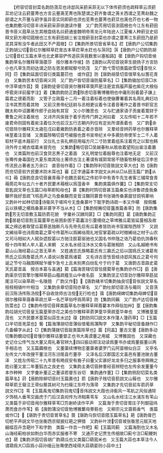 <!-- { "loadSidebar": true } -->
　　【府容切音封菜名韵防蕦苁也诗邶风采葑采菲无以下体传葑须也疏释草云须葑苁坊记注云葑蔓菁也方言云蘴荛芜菁也陈楚谓之葑齐鲁谓之荛关西谓之芜菁赵魏之部谓之大芥蘴与葑字虽异音实同即葑也须也芜菁也蔓菁也葑苁也荛也芥也七者一物也集韵敷冯切音丰诗采葑采菲徐邈读作蘴　又广韵芳用切音湗菰根也今江东有葑田晋书音义菰草丛生其根盘结名曰葑通鉴魏明帝靑龙元年陆逊人江夏催人种葑豆史炤释文葑方用切菰根也江东有葑田胡三省注按葑音封菜也亦谓之蔓菁江东葑田乃是葑泥其深有没牛者此田又不产菰根】□【集韵所景切音省草名】荭【唐韵户公切集韵正韵胡公切音红尔雅释草荭茏古本草荭草水荭也与葓同】葓【唐韵户公切韵防胡公切音红玉篇水草也北史慕容俨传造荻葓竟数里以塞船路】葔【唐韵户钩切音侯集韵草名尔雅释草薃葔莎　按尔雅本作侯】防【唐韵以芮切音锐草生貌扬子方言防小也凡草生而初达谓之防左思吴都赋郁兮防茂　又广韵弋雪切类篇欲雪切音悦义同】葕【集韵延面切音衍类篇蔓葕也　或作莚】防【唐韵胡垦切音很草名似蓍花青白　又集韵苦本切音阃义同　又广韵户皆切音谐防菔草名】□【集韵锄加切音□水中浮草或作苴】葖【唐韵徒骨切音突尔雅释草葖芦萉注萉宜爲菔芦菔也紫花大根俗呼雹突详前菔字注】着【集韵韵防正韵陟虑切音箸博雅明也中庸形则着晏子諌上篇君之德着而彰　又管子立政篇十二月一着注着标着也使傰曹署着其名周礼典妇功注书其贾而着其物　又前汉景帝纪廷尉与丞相更议着令注着音著作之着晋书职官志魏太和中诏置著作郎于此始有其官　又小尔雅思也　又与贮通家语子贡废着鬻财于曹鲁之闲注着居也　又诗齐风俟我于着乎而传门屛之闲曰着　又左传昭十二年若不废君命则固有着矣注着位次也前汉五行志朝内列位有定处所谓表着也　又广韵余切音除尔雅释天太歳在戊曰着雍韵防表着之着亦音除　又羣经音辨药草也尔雅释草味荎着注音储　又类篇陟略切音芍被服也晋书宣帝纪关中多蒺防帝使军士二千人着软材平底木屐前行　又仪礼士丧礼幎目用缁方尺二寸防里着组系注着充之以絮也韩诗外传士褐衣缊着未甞完也　又集韵略切音□吴越春秋从隂收着望阳出粜注着置也　又类篇附也前汉食货志黒子之着面　又礼明堂位着殷尊也注着地无足　又前汉张骞传身毒国在大夏东南其俗土著师古注土著谓有城郭常居不随畜牧移徙后汉李忠传流民占著者五万余口　直音俗作着】□【集韵陟利切音致説文草大也】防【唐韵而兖切音软齐民要术防木耳也】葘【正字通菑本字説文从艸从□从田玉篇广韵从巛】葙【唐韵息良切音襄青葙子也魏志裴松之传初平中有青牛先生者客三辅常食青葙莞花年似五六十者齐民要术葙根以爲菹香辛　集韵类篇俱作蘘】□【集韵常支切音匙説文草也玉篇□母草即知母也】葚【集韵时鸩切音甚玉篇桑实也诗鲁颂食我桑黮怀我好音疏飞鸮恶声之鸟食桑黮而变音注黮同葚晋书张锡传桑葚甜甘鸱鸮萆响　又韵补叶如林切音诗衞风于嗟鸠兮无食桑葚叶下耽字韵诗疏一本又作椹　按佩觿云以铁椹之椹爲桑葚非葚字不当从木】□【集韵矩鲔切音簋类篇香草】防【唐韵集韵芳无切音敷玉篇防萮花貌　字彚补汉隷同蓲】□【集韵同苠】葛【唐韵集韵正韵居曷切音割玉篇蔓草也易困卦困于葛藟注引蔓缠绕之草埤雅瓜葛皆延蔓相及故属之绵远者取譬瓜葛蔡邕独断凡与先帝先后有瓜葛者皆防尚书官属陛西除下　又説文絺绤草也诗周南葛之覃兮传葛所以爲絺绤周礼地官掌葛疏以时徴絺绤之材于山农　又司马相如大人赋杂遝胶葛以方驰注胶葛驱驰也又国名书仲虺之诰乃葛伯仇饷春秋桓十四年邾人牟人葛人来朝　又水名水经注沐水又南与葛陂相防　又山名越絶书有葛山山海经葛山之首无草木　又姓通志氏族略葛氏有三嬴氏之后以国爲氏又诸葛有熊氏之后爲詹葛氏齐人语讹以詹葛爲诸葛　又毛诗古音攷音结诗邶风旄丘之葛兮何诞之节兮马融围棋赋乍缓乍急兮上且未别黒白纷乱兮于约于葛　又唐韵古音路史葛天氏葛音盖　按古本葛与盖通】葜【篇海苦辖切音恰菝葜草也集韵亦作□】葝【唐韵渠京切音擎尔雅释草葝山薤疏薤生山中者名葝　又集韵坚正切音劲尔雅释草葝鼠尾注可以染草疏一名陵翘　广韵又作】【唐韵褚羊切集韵抽良切音伥説文草名枝枝相値叶叶相当　又集韵余章切音阳亦草名　又广韵吐郎切音汤与薚同　又音荡前汉陈汤传陈汤傥不自收敛师古注傥无行检也】葞【唐韵绵婢切集韵母婢切音弭尔雅释草葞春草疏兰草一名芒草俗呼爲菵草】防【集韵同藾　又广韵卢达切音辣防蒿也】□【集韵布怪切音拜类篇草名尔雅释草拜蔏藋本作拜俗加艸】葟【唐韵集韵竝胡光切音皇玉篇葟荣亦花之美也尔雅释草萮芛葟华荣疏葟华单也　又博雅葟葟茂也　又齐民要术葟菜似蒜生水边】葠【韵防同□説文本作薓人薓药草】□【玉篇口羊切音羌菜也】葡【篇海薄胡切音蒲俗借葡爲蒲陶字　又集韵平秘切音备隷作□凡备糒字从此】□【集韵蒲拨切音跋类篇除草也】葢【同盖】董古文董【唐韵多动切集韵覩动切音懂尔雅释诂董督正也书大禹谟董之用威　又博雅固也　又深藏也史记仓公传气当大董又周礼春官辨九四曰振动郑注动读爲董书亦或爲董振董以两手相击也　又玉篇藕根也　又董蕖续博物志董蕖者婆罗门云阿苗根似白芷　又亭名左传文六年改搜干董注河东汾隂县冇董亭　又泽名后汉郡国志文喜邑有董池陂古董泽　又姓左传昭二十九年昔有飏叔安有裔子曰董父实甚好龙龙多归之服事帝舜赐之姓曰董又宣二年董狐古之良史也　又集韵主勇切音肿羣经音辨短也左传余发董董今本作种种　又字彚补董正之董读若督东谷切　集韵通作蕫】□【集韵侧刮切菜名类篇草名】荮【唐韵除柳切音纣玉篇裹也】葥【唐韵子贱切音箭説文山莓也　又尔雅释草葥王蔧注王帚似藜其树可为扫蔧江东呼为落帚　又集韵才先切音前车葥药草　説文作□】苇【玉篇禹鬼切集韵羽鬼切音伟説文大葭也诗衞风一苇航之风俗通除夕饰桃人垂苇交画虎于门后汉袁闳传为沛相乘苇车　又山名水经注江水浦东有苇山　又类篇于非切音闱尔雅释草苇□芀谢峤读作平声　又篇海于贵切音胃庄子列御宼纬萧而食亦作苇】葧【唐韵蒲没切音勃博雅蘩母蒡葧也　又柳宗元文蓊葧香气　类篇或作□】【唐韵于贵切音胃草名】葨【唐韵乌恢切音隈玉篇草名】葩【唐韵普巴切帊平声説文华也张衡西京赋披红葩之狎猎　又韵补叶滂切音坡张衡思元赋天地絪緼百卉含葩叶下和字韵　类篇一作苩一作皅】葪【玉篇同蓟　又篇海割也又木名山海经葪柏状如荆白华而赤实服者不寒　又通芥史记贾生传细故□葪兮注□葪鲠刺也】葫【集韵洪孤切音胡广韵葫瓜也又类篇□葫菰米也　又玉篇大蒜也本草注今人谓葫爲大□蒜爲小蒜孙缅云张骞使西域得大蒜葫荽则小蒜中土】
